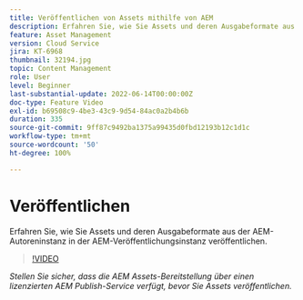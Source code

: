 ```yaml
---
title: Veröffentlichen von Assets mithilfe von AEM
description: Erfahren Sie, wie Sie Assets und deren Ausgabeformate aus der AEM-Autoreninstanz in der AEM-Veröffentlichungsinstanz veröffentlichen.
feature: Asset Management
version: Cloud Service
jira: KT-6968
thumbnail: 32194.jpg
topic: Content Management
role: User
level: Beginner
last-substantial-update: 2022-06-14T00:00:00Z
doc-type: Feature Video
exl-id: b69508c9-4be3-43c9-9d54-84ac0a2b4b6b
duration: 335
source-git-commit: 9ff87c9492ba1375a99435d0fbd12193b12c1d1c
workflow-type: tm+mt
source-wordcount: '50'
ht-degree: 100%

---
```


# Veröffentlichen

Erfahren Sie, wie Sie Assets und deren Ausgabeformate aus der AEM-Autoreninstanz in der AEM-Veröffentlichungsinstanz veröffentlichen.

>[!VIDEO](https://video.tv.adobe.com/v/330932?quality=12&learn=on)

_Stellen Sie sicher, dass die AEM Assets-Bereitstellung über einen lizenzierten AEM Publish-Service verfügt, bevor Sie Assets veröffentlichen._
